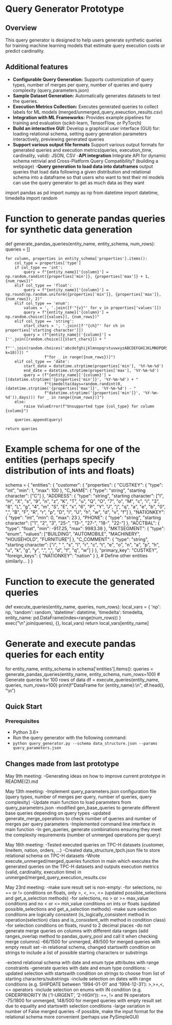 # Query Generator Prototype

## Overview
This query generator is designed to help users generate synthetic queries for training machine learning models that estimate query execution costs or predict cardinality.

## Additional features
- **Configurable Query Generation:** Supports customization of query types, number of merges per query, number of queries and query complexity (query_parameters.json)
- **Sample Dataset Generation:** Automatically generates datasets to test the queries.
- **Execution Metrics Collection:** Executes generated queries to collect labels for ML models (merged/unmerged_query_exeuction_results.csv)
- **Integration with ML Frameworks:** Provides example pipelines for training and evaluation (scikit-learn, TensorFlow, or PyTorch)  
- **Build an interactive GUI:** Develop a graphical user interface (GUI) for: loading relational schema, setting query generation parameters interactively, previewing generated queries
- **Support various output file formats** Support various output formats for generated queries and execution metrics(queries, execution_time, cardinality, valid): JSON, CSV
-**API integration** Integrate API for dynamic schema retrivial and Cross-Platform Query Compatibility? (building a webpage)
-**Query generation to load data into dataframes** output queries that load data following a given distribution and relational schema into a dataframe so that users who want to test their ml models can use the query generator to get as much data as they want

import pandas as pd
import numpy as np
from datetime import datetime, timedelta
import random

# Function to generate pandas queries for synthetic data generation
def generate_pandas_queries(entity_name, entity_schema, num_rows):
    queries = []

    for column, properties in entity_schema['properties'].items():
        col_type = properties['type']
        if col_type == 'int':
            query = f"{entity_name}['{column}'] = np.random.randint({properties['min']}, {properties['max']} + 1, {num_rows})"
        elif col_type == 'float':
            query = f"{entity_name}['{column}'] = np.round(np.random.uniform({properties['min']}, {properties['max']}, {num_rows}), 2)"
        elif col_type == 'enum':
            values = ', '.join([f'"{v}"' for v in properties['values']])
            query = f"{entity_name}['{column}'] = np.random.choice([{values}], {num_rows})"
        elif col_type == 'string':
            start_chars = ', '.join([f'"{ch}"' for ch in properties['starting character']])
            query = (f"{entity_name}['{column}'] = [''.join([random.choice([{start_chars}]) + "
                     f"''.join(random.choices('abcdefghijklmnopqrstuvwxyzABCDEFGHIJKLMNOPQRSTUVWXYZ0123456789', k=10))]) "
                     f"for _ in range({num_rows})]")
        elif col_type == 'date':
            start_date = datetime.strptime(properties['min'], '%Y-%m-%d')
            end_date = datetime.strptime(properties['max'], '%Y-%m-%d')
            query = (f"{entity_name}['{column}'] = [(datetime.strptime('{properties['min']}', '%Y-%m-%d') + "
                     f"timedelta(days=random.randint(0, (datetime.strptime('{properties['max']}', '%Y-%m-%d') - "
                     f"datetime.strptime('{properties['min']}', '%Y-%m-%d')).days))) for _ in range({num_rows})]")
        else:
            raise ValueError(f"Unsupported type {col_type} for column {column}")
        
        queries.append(query)
    
    return queries

# Example schema for one of the entities (perhaps specify distribution of ints and floats)
schema = {
    "entities": {
        "customer": {
            "properties": { 
                "CUSTKEY": { "type": "int", "min": 1, "max": 100 },
                "C_NAME": { "type": "string", "starting character": ["C"] },
                "ADDRESS": { "type": "string", "starting character": ["I", "H", "X", "s", "9", "n", "z", "K", "T", "u", "Q", "O", "7", "o", "M", "c", "i", "3", "8", "L", "g", "4", "m", "S", "E", "x", "6", "P", "Y", "J", "j", "q", "a", "e", "b", "0", ",", "B", "F", "R", "r", "p", "D", "l", "U", "h", "w", "d", "v", "f"] },
                "NATIONKEY": { "type": "int", "min": 0, "max": 23 },
                "PHONE": { "type": "string", "starting character": ["1", "2", "3", "25-", "13-", "27-", "18-", "22-"] },
                "ACCTBAL": { "type": "float", "min": -917.25, "max": 9983.38 },
                "MKTSEGMENT": { "type": "enum", "values": ["BUILDING", "AUTOMOBILE", "MACHINERY", "HOUSEHOLD", "FURNITURE"] },
                "C_COMMENT": { "type": "string", "starting character": ["i", " ", "s", "l", "r", "c", "t", "e", "o", "n", "a", "p", "h", "u", "k", "g", "y", ".", ",", "d", "f", "q", "w"] }
            },
            "primary_key": "CUSTKEY",
            "foreign_keys": { "NATIONKEY": "nation" }
        },
        # Define other entities similarly...
    }
}

# Function to execute the generated queries
def execute_queries(entity_name, queries, num_rows):
    local_vars = {
        'np': np,
        'random': random,
        'datetime': datetime,
        'timedelta': timedelta,
        entity_name: pd.DataFrame(index=range(num_rows))
    }
    exec("\n".join(queries), {}, local_vars)
    return local_vars[entity_name]

# Generate and execute pandas queries for each entity
for entity_name, entity_schema in schema['entities'].items():
    queries = generate_pandas_queries(entity_name, entity_schema, num_rows=100)  # Generate queries for 100 rows of data
    df = execute_queries(entity_name, queries, num_rows=100)
    print(f"DataFrame for {entity_name}:\n", df.head(), "\n")



## Quick Start
### Prerequisites
- Python 3.6+
- Run the query generator with the following command:
- `python query_generator.py --schema data_structure.json --params query_parameters.json`

## Changes made from last prototype

May 9th meeting:
-Generating ideas on how to improve current prototype in README(2).md

May 13th meeting:
-Implement query_parameters.json configuration file (query types, number of merges per query, number of queries, query complexity)
-Update main function to load parameters from query_parameters.json 
-modified gen_base_queries to generate different base queries depending on query types
-updated generate_merge_operations to check number of queries and number of merges per query parameters 
-Implemented command line interface in main function
-In gen_queries, generate combinations ensuring they meet the complexity requirements (number of unmerged operations per query)

May 16th meeting:
-Tested executed queries on TPC-H datasets (customer, lineitem, nation, orders, …)
-Created data_structure_tpch.json file to store relational schema on TPC-H datasets
-Wrote execute_unmerged/merged_queries function in main which executes the generated queries on the TPC-H datasets and outputs execution metrics (valid, cardinality, execution time) in unmerged/merged_query_execution_results.csv

May 23rd meeting:
-make sure result set is non-empty:
	-for selections,  no == or != conditions on floats, only >, <, >=, <= (updated possible_selections and get_a_selection methods)
	-for selections, no > or >= max_value conditions and no < or <= min_value conditions on ints or floats (updated possible_selections and get_a_selection methods)
	-make sure selection conditions are logically consistent (is_logically_consistent method in operation(selection) class and is_consistent_with method in condition class)
	-for selection conditions on floats, round to 2 decimal places
	-do not generate merge queries on columns with different data ranges (add ranges_overlap method to pandas_query_pool and call it when checking merge columns)
	-66/1500 for unmerged, 49/500 for merged queries with empty result set
	-in relational schema, changed startswith condition on strings to include a list of possible starting characters or substrings

-extend relational schema with date and enum type attributes with range constraints
-generate queries with date and enum type conditions:
	-updated selection with startswith condition on strings to choose from list of starting characters/substrings
	-include selection on dates with range conditions (e.g. SHIPDATE between ‘1994-01-01’ and ‘1994-12-31’): >,>=,<,<= operators
	-include selection on enums with IN condition (e.g. ORDERPRIORITY IN (‘1-URGENT’, ‘2-HIGH’)): ==, != and IN operators
	-75/1800 for unmerged, 148/500 for merged queries with empty result set due to equality and startswith selection conditions
	-large variation in number of False merged queries
-if possible, make the input format for the relational schema more convenient (perhaps use PySimpleGUI)

